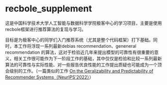 # recbole_supplement

这是中国科学技术大学人工智能与数据科学学院极客中心的学习项目，主要是使用recbole框架进行推荐算法的复现与学习。

目标是为极客中心的同学们入门推荐系统（尤其是整个代码框架）打下基础。同时，本工作将浮现一系列最新debias recommendation、geneneral recommendation 的算法，这对于检验近几年来提出模型的可靠性有很重要的意义，相关工作很可能作为下一阶段工作的基础，其中仅仅是检验和比较一系列最新算法的可靠性与实际性能、对一些报告优良性能的工作提出质疑也可能成为一个顶会级别的工作。（一篇类似的工作 [On the Geralizability and Predictability of Recommender Systems（NeurIPS'2022）](https://proceedings.neurips.cc/paper_files/paper/2022/file/1c446a652e50b1ea5618b66c07bfc0c5-Paper-Conference.pdf)）
